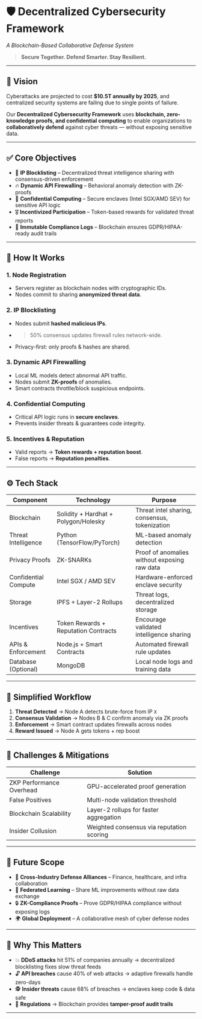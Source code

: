 # 🛡️ Decentralized Cybersecurity Framework  
_A Blockchain-Based Collaborative Defense System_

> **Secure Together. Defend Smarter. Stay Resilient.**

---

## 🌟 Vision  

Cyberattacks are projected to cost **$10.5T annually by 2025**, and centralized security systems are failing due to single points of failure.  

Our **Decentralized Cybersecurity Framework** uses **blockchain, zero-knowledge proofs, and confidential computing** to enable organizations to **collaboratively defend** against cyber threats — without exposing sensitive data.  

---

## ✅ Core Objectives  

- 🚫 **IP Blocklisting** – Decentralized threat intelligence sharing with consensus-driven enforcement  
- 🔥 **Dynamic API Firewalling** – Behavioral anomaly detection with ZK-proofs  
- 🔐 **Confidential Computing** – Secure enclaves (Intel SGX/AMD SEV) for sensitive API logic  
- 🎖️ **Incentivized Participation** – Token-based rewards for validated threat reports  
- 📜 **Immutable Compliance Logs** – Blockchain ensures GDPR/HIPAA-ready audit trails  

---

## 🧭 How It Works  

### 1. Node Registration  
- Servers register as blockchain nodes with cryptographic IDs.  
- Nodes commit to sharing **anonymized threat data**.  

### 2. IP Blocklisting  
- Nodes submit **hashed malicious IPs**.  
- >50% consensus updates firewall rules network-wide.  
- Privacy-first: only proofs & hashes are shared.  

### 3. Dynamic API Firewalling  
- Local ML models detect abnormal API traffic.  
- Nodes submit **ZK-proofs** of anomalies.  
- Smart contracts throttle/block suspicious endpoints.  

### 4. Confidential Computing  
- Critical API logic runs in **secure enclaves**.  
- Prevents insider threats & guarantees code integrity.  

### 5. Incentives & Reputation  
- Valid reports → **Token rewards + reputation boost**.  
- False reports → **Reputation penalties**.  

---

## ⚙️ Tech Stack  

| Component             | Technology                           | Purpose                                         |  
| --------------------- | ------------------------------------- | ----------------------------------------------- |  
| Blockchain            | Solidity + Hardhat + Polygon/Holesky  | Threat intel sharing, consensus, tokenization   |  
| Threat Intelligence   | Python (TensorFlow/PyTorch)           | ML-based anomaly detection                      |  
| Privacy Proofs        | ZK-SNARKs                             | Proof of anomalies without exposing raw data    |  
| Confidential Compute  | Intel SGX / AMD SEV                   | Hardware-enforced enclave security              |  
| Storage               | IPFS + Layer-2 Rollups                | Threat logs, decentralized storage              |  
| Incentives            | Token Rewards + Reputation Contracts  | Encourage validated intelligence sharing        |  
| APIs & Enforcement    | Node.js + Smart Contracts             | Automated firewall rule updates                 |  
| Database (Optional)   | MongoDB                               | Local node logs and training data               |  

---

## 🔄 Simplified Workflow  

1. **Threat Detected** → Node A detects brute-force from IP `X`  
2. **Consensus Validation** → Nodes B & C confirm anomaly via ZK proofs  
3. **Enforcement** → Smart contract updates firewalls across nodes  
4. **Reward Issued** → Node A gets tokens + rep boost  

---

## 🚧 Challenges & Mitigations  

| Challenge                  | Solution                                  |  
| --------------------------- | ------------------------------------------ |  
| ZKP Performance Overhead    | GPU-accelerated proof generation           |  
| False Positives             | Multi-node validation threshold            |  
| Blockchain Scalability      | Layer-2 rollups for faster aggregation     |  
| Insider Collusion           | Weighted consensus via reputation scoring  |  

---

## 🔮 Future Scope  

- 🤝 **Cross-Industry Defense Alliances** – Finance, healthcare, and infra collaboration  
- 🧠 **Federated Learning** – Share ML improvements without raw data exchange  
- 🔒 **ZK-Compliance Proofs** – Prove GDPR/HIPAA compliance without exposing logs  
- 🌍 **Global Deployment** – A collaborative mesh of cyber defense nodes  

---

## 📌 Why This Matters  

- 💥 **DDoS attacks** hit 51% of companies annually → decentralized blocklisting fixes slow threat feeds  
- 🔓 **API breaches** cause 40% of web attacks → adaptive firewalls handle zero-days  
- 🕵️ **Insider threats** cause 68% of breaches → enclaves keep code & data safe  
- 📝 **Regulations** → Blockchain provides **tamper-proof audit trails**  

---

